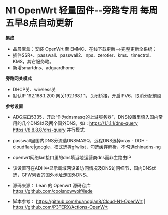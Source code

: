 # N1 OpenWrt 轻量固件--旁路专用 每周五早8点自动更新

**集成**
- 晶晨宝盒：安装 OpenWrt 至 EMMC、在线下载更新——>完整更新全系统；
- 插件SSR+、passwall、passwall2、nps、zerotier、kms、timectrol、KMS，其它服务略。
- 新增smartdns、adguardhome

**旁路网关模式**
- DHCP关、wireless关
- 默认IP 192.168.1.200 网关192.168.1.1，关闭桥接，开启IPV6，取消分配前缀

**参考设置**
- ADG端口5335，开启“作为dnsmasq的上游服务器”，DNS设置里填入国内常用的几个DNS以及两个国外DNS，如：https://1.1.1.1/dns-query https://8.8.8.8/dns-query 并行模式
- passwall里国内DNS分流选DNSMASQ，远程DNS选择xray - DOH - cloudflare|google，模式选择gfwlist，勾选缓存解析，不勾选chinadns-ng
- openwrt网络lan接口里的dns填当地运营商dns而非主路由IP
- 该设置可在ADH中显示局域网设备访问情况及DNS访问细节，国内DNS优选，GFW列表的国外地址走国外DNS。

- 源码来源： Lean 的 Openwrt 源码仓库 https://github.com/coolsnowwolf/lede
- 脚本参考： https://github.com/huangqian8/Cloud-N1-OpenWrt | https://github.com/P3TERX/Actions-OpenWrt

